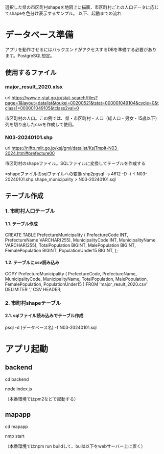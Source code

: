選択した県の市区町村shapeを地図上に描画、市区町村ごとの人口データに応じてshapeを色分け表示するサンプル。
以下、起動までの流れ

# データベース準備
アプリを動作させるにはバックエンドがアクセスするDBを準備する必要があります。PostgreSQL想定。
## 使用するファイル
### major_result_2020.xlsx
url https://www.e-stat.go.jp/stat-search/files?page=1&layout=datalist&toukei=00200521&tstat=000001049104&cycle=0&tclass1=000001049105&tclass2val=0

市区町村の人口。この例では、県・市区町村・人口（総人口・男女・15歳以下）列を切り出したcsvを作成して使用。
### N03-20240101.shp
url https://nlftp.mlit.go.jp/ksj/gml/datalist/KsjTmplt-N03-2024.html#prefecture00

市区町村のshapeファイル。SQLファイルに変換してテーブルを作成する

※shapeファイルのsqlファイルへの変換
shp2pgsql -s 4612 -D -i -I N03-20240101.shp shape_municipality > N03-20240101.sql

## テーブル作成
### 1. 市町村人口テーブル
#### 1.1. テーブル作成
CREATE TABLE PrefectureMunicipality (
    PrefectureCode INT,
    PrefectureName VARCHAR(255),
    MunicipalityCode INT,
    MunicipalityName VARCHAR(255),
    TotalPopulation BIGINT,
    MalePopulation BIGINT,
    FemalePopulation BIGINT,
    PopulationUnder15 BIGINT,
);
#### 1.2. テーブルにcsv読み込み
COPY PrefectureMunicipality (
    PrefectureCode,
    PrefectureName,
    MunicipalityCode,
    MunicipalityName,
    TotalPopulation,
    MalePopulation,
    FemalePopulation,
    PopulationUnder15
)
FROM 'major_result_2020.csv' DELIMITER ',' CSV HEADER;

### 2. 市町村shapeテーブル
#### 2.1. sqlファイル読み込みでテーブル作成
psql -d (データベース名) -f N03-20240101.sql

# アプリ起動
## backend
cd backend

node index.js

（本番環境ではpm2などで起動する）
## mapapp
cd mapapp

nmp start

（本番環境ではnpm run buildして、build以下をwebサーバー上に置く）
